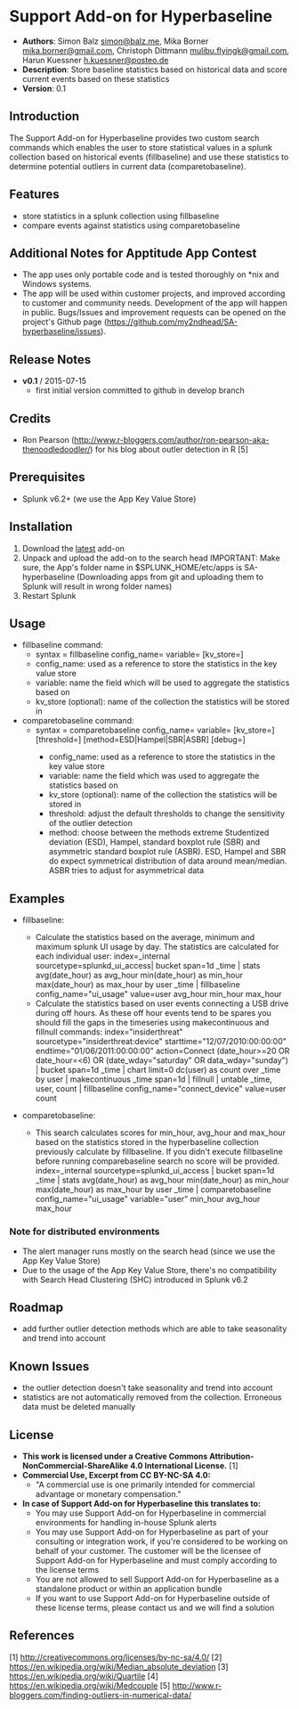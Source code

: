 # Support Add-on for Hyperbaseline
- **Authors**:		Simon Balz <simon@balz.me>, Mika Borner <mika.borner@gmail.com>, Christoph Dittmann <mulibu.flyingk@gmail.com>, Harun Kuessner <h.kuessner@posteo.de>
- **Description**:	Store baseline statistics based on historical data and score current events based on these statistics
- **Version**: 		0.1

## Introduction
The Support Add-on for Hyperbaseline provides two custom search commands which enables the user to store statistical values in a splunk collection based on historical events (fillbaseline) and use these statistics to determine potential outliers in current data (comparetobaseline).

## Features
- store statistics in a splunk collection using fillbaseline
- compare events against statistics using comparetobaseline

## Additional Notes for Apptitude App Contest
- The app uses only portable code and is tested thoroughly on *nix and Windows systems.
- The app will be used within customer projects, and improved according to customer and community needs. Development of the app will happen in public. Bugs/Issues and improvement requests can be opened on the project's Github page (<https://github.com/my2ndhead/SA-hyperbaseline/issues>).

## Release Notes
- **v0.1**	/ 	2015-07-15
	- first initial version committed to github in develop branch

## Credits
- Ron Pearson (http://www.r-bloggers.com/author/ron-pearson-aka-thenoodledoodler/) for his blog about outler detection in R [5]

## Prerequisites
- Splunk v6.2+ (we use the App Key Value Store)

## Installation
1. Download the [latest](https://github.com/my2ndhead/SA-hyperbaseline/archive/master.zip) add-on
2. Unpack and upload the add-on to the search head
   IMPORTANT: Make sure, the App's folder name in $SPLUNK_HOME/etc/apps is SA-hyperbaseline (Downloading apps from git and uploading them to Splunk will result in wrong folder names)
3. Restart Splunk

## Usage
- fillbaseline command:
	- syntax = fillbaseline config_name=<string> variable=<fieldname> [kv_store=<string>] <field-list>
	- config_name: used as a reference to store the statistics in the key value store
	- variable: name the field which will be used to aggregate the statistics based on
	- kv_store (optional): name of the collection the statistics will be stored in
- comparetobaseline command:
	- syntax = comparetobaseline config_name=<string> variable=<fieldname> [kv_store=<string>] [threshold=<float>] [method=ESD|Hampel|SBR|ASBR] [debug=<boolean>] <field-list>
		- config_name: used as a reference to store the statistics in the key value store
		- variable: name the field which was used to aggregate the statistics based on
		- kv_store (optional): name of the collection the statistics will be stored in
		- threshold: adjust the default thresholds to change the sensitivity of the outlier detection
		- method: choose between the methods extreme Studentized deviation (ESD), Hampel, standard boxplot rule (SBR) and asymmetric standard boxplot rule (ASBR). ESD, Hampel and SBR do expect symmetrical distribution of data around mean/median. ASBR tries to adjust for asymmetrical data

## Examples
- fillbaseline:
	- Calculate the statistics based on the average, minimum and maximum splunk UI usage by day. The statistics are calculated for each individual user:
		    index=_internal sourcetype=splunkd_ui_access| bucket span=1d _time
		        | stats avg(date_hour) as avg_hour min(date_hour) as min_hour max(date_hour) as max_hour by user _time
			    | fillbaseline config_name="ui_usage" value=user avg_hour min_hour max_hour
	- Calculate the statistics based on user events connecting a USB drive during off hours. As these off hour events tend to be spares you should fill the gaps in the timeseries using makecontinuous and fillnull commands:
		    index="insiderthreat" sourcetype="insiderthreat:device"  starttime="12/07/2010:00:00:00" endtime="01/06/2011:00:00:00" action=Connect (date_hour>=20 OR date_hour=<6) OR (date_wday="saturday" OR data_wday="sunday")
			    | bucket span=1d _time | chart limit=0 dc(user) as count over _time by user
                | makecontinuous _time span=1d | fillnull | untable _time, user, count
                | fillbaseline config_name="connect_device" value=user count

- comparetobaseline:
	- This search calculates scores for min_hour, avg_hour and max_hour based on the statistics stored in the hyperbaseline collection previously calculate by fillbaseline. If you didn't execute fillbaseline before running comparebaseline search no score will be provided.
		    index=_internal sourcetype=splunkd_ui_access | bucket span=1d _time
			| stats avg(date_hour) as avg_hour min(date_hour) as min_hour max(date_hour) as max_hour by user _time
			| comparetobaseline config_name="ui_usage" variable="user" min_hour avg_hour max_hour

### Note for distributed environments
- The alert manager runs mostly on the search head (since we use the App Key Value Store)
- Due to the usage of the App Key Value Store, there's no compatibility with Search Head Clustering (SHC) introduced in Splunk v6.2

## Roadmap
- add further outlier detection methods which are able to take seasonality and trend into account

## Known Issues
- the outlier detection doesn't take seasonality and trend into account
- statistics are not automatically removed from the collection. Erroneous data must be deleted manually

## License
- **This work is licensed under a Creative Commons Attribution-NonCommercial-ShareAlike 4.0 International License.** [1]
- **Commercial Use, Excerpt from CC BY-NC-SA 4.0:**
  - "A commercial use is one primarily intended for commercial advantage or monetary compensation."
- **In case of Support Add-on for Hyperbaseline this translates to:**
  - You may use Support Add-on for Hyperbaseline in commercial environments for handling in-house Splunk alerts
  - You may use Support Add-on for Hyperbaseline as part of your consulting or integration work, if you're considered to be working on behalf of your customer. The customer will be the licensee of Support Add-on for Hyperbaseline and must comply according to the license terms
  - You are not allowed to sell Support Add-on for Hyperbaseline as a standalone product or within an application bundle
  - If you want to use Support Add-on for Hyperbaseline outside of these license terms, please contact us and we will find a solution

## References
[1] http://creativecommons.org/licenses/by-nc-sa/4.0/
[2] https://en.wikipedia.org/wiki/Median_absolute_deviation
[3] https://en.wikipedia.org/wiki/Quartile
[4] https://en.wikipedia.org/wiki/Medcouple
[5] http://www.r-bloggers.com/finding-outliers-in-numerical-data/
